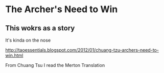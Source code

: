 # The Archer's Need to Win

## This wokrs as a story

It's kinda on the nose

http://taoessentials.blogspot.com/2012/01/chuang-tzu-archers-need-to-win.html

From 
Chuang Tsu
I read the Merton Translation
